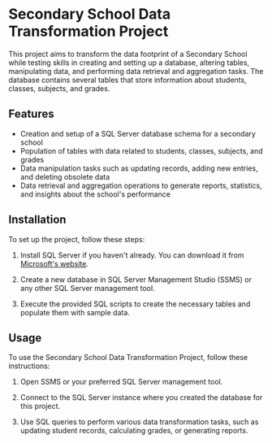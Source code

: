 # Secondary School Data Transformation Project

This project aims to transform the data footprint of a Secondary School while testing skills in creating and setting up a database, altering tables, manipulating data, and performing data retrieval and aggregation tasks. The database contains several tables that store information about students, classes, subjects, and grades.

## Features

- Creation and setup of a SQL Server database schema for a secondary school
- Population of tables with data related to students, classes, subjects, and grades
- Data manipulation tasks such as updating records, adding new entries, and deleting obsolete data
- Data retrieval and aggregation operations to generate reports, statistics, and insights about the school's performance

## Installation

To set up the project, follow these steps:

1. Install SQL Server if you haven't already. You can download it from [Microsoft's website](https://www.microsoft.com/en-us/sql-server/sql-server-downloads).

2. Create a new database in SQL Server Management Studio (SSMS) or any other SQL Server management tool.

3. Execute the provided SQL scripts to create the necessary tables and populate them with sample data.

## Usage

To use the Secondary School Data Transformation Project, follow these instructions:

1. Open SSMS or your preferred SQL Server management tool.

2. Connect to the SQL Server instance where you created the database for this project.

3. Use SQL queries to perform various data transformation tasks, such as updating student records, calculating grades, or generating reports.




